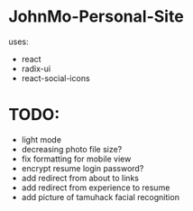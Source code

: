 # JohnMo-Personal-Site

uses:
- react
- radix-ui
- react-social-icons

# TODO:
- light mode
- decreasing photo file size?
- fix formatting for mobile view
- encrypt resume login password?
- add redirect from about to links
- add redirect from experience to resume
- add picture of tamuhack facial recognition
